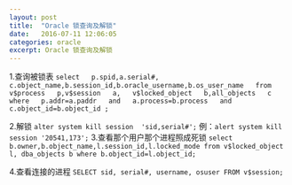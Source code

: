 ```yaml
---
layout: post
title:  "Oracle 锁查询及解锁"
date:   2016-07-11 12:06:05
categories: oracle
excerpt: Oracle 锁查询及解锁
---
```


1.查询被锁表
`select   p.spid,a.serial#, c.object_name,b.session_id,b.oracle_username,b.os_user_name   from   v$process   p,v$session   a,   v$locked_object   b,all_objects   c   where   p.addr=a.paddr   and   a.process=b.process   and   c.object_id=b.object_id ;`

2.解锁
`alter system kill session  'sid,serial#';`
例：`alert system kill session '20541,173';`
3.查看那个用户那个进程照成死锁
`select b.owner,b.object_name,l.session_id,l.locked_mode from v$locked_object l, dba_objects b where b.object_id=l.object_id;`

4.查看连接的进程 
`SELECT sid, serial#, username, osuser FROM v$session; `
